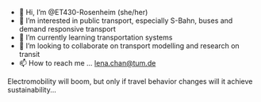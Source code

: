 - 👋 Hi, I’m @ET430-Rosenheim (she/her)
- 👀 I’m interested in public transport, especially S-Bahn, buses and demand responsive transport
- 🌱 I’m currently learning transportation systems
- 💞️ I’m looking to collaborate on transport modelling and research on transit
- 📫 How to reach me ...
lena.chan@tum.de

Electromobility will boom, but only if travel behavior changes will it achieve sustainability...

<!---
ET430-Rosenheim/ET430-Rosenheim is a ✨ special ✨ repository because its `README.md` (this file) appears on your GitHub profile.
You can click the Preview link to take a look at your changes.
--->
